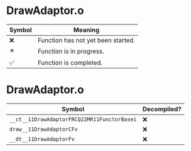 # DrawAdaptor.o
| Symbol | Meaning 
| ------------- | ------------- 
| :x: | Function has not yet been started. 
| :eight_pointed_black_star: | Function is in progress. 
| :white_check_mark: | Function is completed. 


# DrawAdaptor.o
| Symbol | Decompiled? |
| ------------- | ------------- |
| `__ct__11DrawAdaptorFRCQ22MR11FunctorBasei` | :x: |
| `draw__11DrawAdaptorCFv` | :x: |
| `__dt__11DrawAdaptorFv` | :x: |
